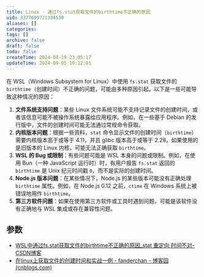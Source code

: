 ```yaml
---
title: Linux - 通过fs.stat获取文件的birthtime不正确的原因
uid: 3377699721334530
aliases: []
categories: 
tags: []
archive: false
draft: false
todo: false
createTime: 2024-04-19 23:05:17
updateTime: 2024-09-05 10:12:01
---
```


在 WSL（Windows Subsystem for Linux）中使用 `fs.stat` 获取文件的 `birthtime`（创建时间）不正确的问题，可能由多种原因引起。以下是一些可能导致这种情况的原因：

1. **文件系统支持问题**：某些 Linux 文件系统可能不支持记录文件的创建时间，或者该信息可能不被操作系统暴露给应用程序。例如，在一些基于 Debian 的发行版中，文件的创建时间可能无法通过常规命令获取。
2. **内核版本问题**：根据一些资料，`stat` 命令显示文件的创建时间（`birthtime`）需要内核版本高于或等于 4.11，并且 glibc 版本高于或等于 2.28。如果使用的是旧版本的 Linux 内核，可能无法正确获取 `birthtime`。
3. **WSL 的 Bug 或限制**：有些问题可能是 WSL 本身的问题或限制。例如，在使用 Bun（一种 JavaScript 运行时）时，有用户报告 `fs.stat` 返回的 `birthtime` 是 Unix 纪元时间戳 `0`，而不是实际的创建时间。
4. **Node.js 版本问题**：在某些情况下，Node.js 的某些版本可能没有正确处理 `birthtime` 属性。例如，在 Node.js 0.12 之前，`ctime` 在 Windows 系统上被错误地用作 `birthtime`。
5. **第三方软件问题**：如果在使用第三方软件或工具时遇到问题，可能是该软件没有正确地与 WSL 集成或存在兼容性问题。

## 参数

- [WSL中通过fs.stat获取文件的birthtime不正确的原因_stat 重定向 时间不对-CSDN博客](https://blog.csdn.net/i_am_a_sb/article/details/121216376)
- [在linux上获取文件的创建时间和实战一例 - fanderchan - 博客园 (cnblogs.com)](https://www.cnblogs.com/fander/p/11235328.html)
